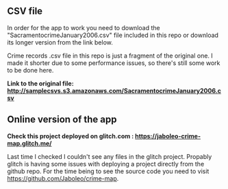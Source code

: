## CSV file
In order for the app to work you need to download the "SacramentocrimeJanuary2006.csv" file included in this repo or download its longer version from the link below.

Crime records .csv file in this repo is just a fragment of the original one. I made it shorter due to some performance issues, so there's still some work to be done here.

**Link to the original file: http://samplecsvs.s3.amazonaws.com/SacramentocrimeJanuary2006.csv**
## Online version of the app
**Check this project deployed on glitch.com : https://jaboleo-crime-map.glitch.me/**

Last time I checked I couldn't see any files in the glitch project. Propably glitch is having some issues with deploying a project directly from the github repo. For the time being to see the source code you need to visit https://github.com/Jaboleo/crime-map.

